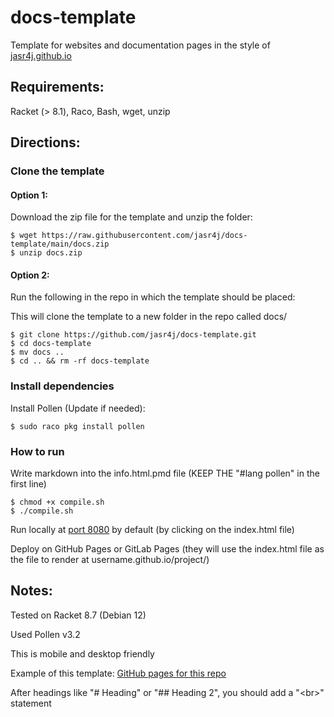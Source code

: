 # docs-template

Template for websites and documentation pages in the style of [jasr4j.github.io](https://jasr4j.github.io/)

## Requirements: 

Racket (> 8.1), Raco, Bash, wget, unzip

## Directions: 

### Clone the template

#### Option 1: 

Download the zip file for the template and unzip the folder: 

```
$ wget https://raw.githubusercontent.com/jasr4j/docs-template/main/docs.zip
$ unzip docs.zip
```

#### Option 2: 

Run the following in the repo in which the template should be placed: 

This will clone the template to a new folder in the repo called docs/

```
$ git clone https://github.com/jasr4j/docs-template.git
$ cd docs-template
$ mv docs ..
$ cd .. && rm -rf docs-template
```

### Install dependencies

Install Pollen (Update if needed): 

```
$ sudo raco pkg install pollen
```

### How to run

Write markdown into the info.html.pmd file (KEEP THE "#lang pollen" in the first line)

```
$ chmod +x compile.sh
$ ./compile.sh
```

Run locally at [port 8080](http://localhost:8080/index.ptree) by default (by clicking on the index.html file)

Deploy on GitHub Pages or GitLab Pages (they will use the index.html file as the file to render at username.github.io/project/) 

## Notes: 

Tested on Racket 8.7 (Debian 12)

Used Pollen v3.2

This is mobile and desktop friendly

Example of this template: [GitHub pages for this repo](https://jasr4j.github.io/docs-template/)

After headings like "# Heading" or "## Heading 2", you should add a "\<br>" statement
